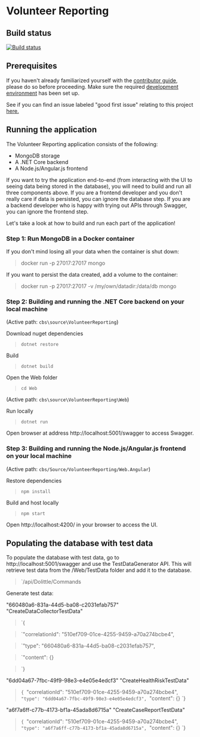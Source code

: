 # Volunteer Reporting

## Build status
[![Build status](https://cbsrc.visualstudio.com/cbs/_apis/build/status/Voluntenteer%20Reporting%20CI)](https://cbsrc.visualstudio.com/cbs/_build/latest?definitionId=1)

## Prerequisites

If you haven't already familiarized yourself with the [contributor guide](../../Documentation/Contribution/contributing.md), please do so before proceeding. Make sure the required [development environment](../../Documentation/Contribution/development_environment.md) has been set up.

See if you can find an issue labeled "good first issue" relating to this project [here.](https://github.com/IFRCGo/cbs/issues?utf8=%E2%9C%93&q=is%3Aopen%20label%3A%22good%20first%20issue%22%20project%3AIFRCGo%2Fcbs%2F4%20)

## Running the application

The Volunteer Reporting application consists of the following: 
- MongoDB storage
- A .NET Core backend
- A Node.js/Angular.js frontend

If you want to try the application end-to-end (from interacting with the UI to seeing data being stored in the database), you will need to build and run all three components above. If you are a frontend developer and you don't really care if data is persisted, you can ignore the database step. If you are a backend developer who is happy with trying out APIs through Swagger, you can ignore the frontend step.

Let's take a look at how to build and run each part of the application! 

### Step 1: Run MongoDB in a Docker container

If you don't mind losing all your data when the container is shut down: 
> docker run -p 27017:27017 mongo

If you want to persist the data created, add a volume to the container:
> docker run -p 27017:27017 -v /my/own/datadir:/data/db mongo

### Step 2: Building and running the .NET Core backend on your local machine

(Active path: `cbs\source\VolunteerReporting`)

Download nuget dependencies
> `dotnet restore`

Build
> `dotnet build`   

Open the Web folder
> `cd Web` 

(Active path: `cbs\source\VolunteerReporting\Web`) 

Run locally
> `dotnet run`

Open browser at address http://localhost:5001/swagger to access Swagger.

### Step 3: Building and running the Node.js/Angular.js frontend on your local machine

(Active path: `cbs/Source/VolunteerReporting/Web.Angular`)

Restore dependencies
> `npm install`

Build and host locally
> `npm start`

Open http://localhost:4200/ in your browser to access the UI. 

## Populating the database with test data

To populate the database with test data, go to http://localhost:5001/swagger and use the TestDataGenerator API. This will retrieve test data from the /Web/TestData folder and add it to the database. 
> `/api/Dolittle/Commands

Generate test data: 

"660480a6-831a-44d5-ba08-c2031efab757" "CreateDataCollectorTestData"
> `{

> `"correlationId": "510ef709-01ce-4255-9459-a70a274bcbe4",

> `"type": "660480a6-831a-44d5-ba08-c2031efab757",

> `"content": {}

> `}

"6dd04a67-7fbc-49f9-98e3-e4e05e4edcf3" "CreateHealthRiskTestData"
> `{
> `"correlationId": "510ef709-01ce-4255-9459-a70a274bcbe4",
> `"type": "6dd04a67-7fbc-49f9-98e3-e4e05e4edcf3",
> `"content": {}
> `}
   
"a6f7a6ff-c77b-4173-bf1a-45ada8d6715a" "CreateCaseReportTestData"
> `{
> `"correlationId": "510ef709-01ce-4255-9459-a70a274bcbe4",
> `"type": "a6f7a6ff-c77b-4173-bf1a-45ada8d6715a",
> `"content": {}
> `}
    
